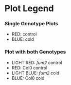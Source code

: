 # Plot Legend 

### Single Genotype Plots 
- RED: control 
- BLUE: cold 

### Plot with both Genotypes 

- LIGHT RED: *fum2* control
- RED: Col0 control
- LIGHT BLUE: *fum2* cold
- BLUE: Col0 cold
